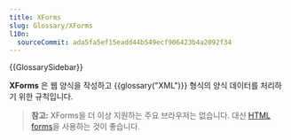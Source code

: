 ```yaml
---
title: XForms
slug: Glossary/XForms
l10n:
  sourceCommit: ada5fa5ef15eadd44b549ecf906423b4a2092f34
---
```


{{GlossarySidebar}}

**XForms** 은 웹 양식을 작성하고 {{glossary("XML")}} 형식의 양식 데이터를 처리하기 위한 규칙입니다.

> **참고:** XForms을 더 이상 지원하는 주요 브라우저는 없습니다. 대신 [HTML forms](/ko/docs/Learn/Forms)을 사용하는 것이 좋습니다.
